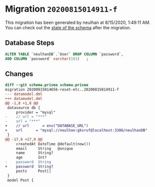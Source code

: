 # Migration `20200815014911-f`

This migration has been generated by neulhan at 8/15/2020, 1:49:11 AM.
You can check out the [state of the schema](./schema.prisma) after the migration.

## Database Steps

```sql
ALTER TABLE `neulhanDB`.`User` DROP COLUMN `password`,
ADD COLUMN `password` varchar(191)   ;
```

## Changes

```diff
diff --git schema.prisma schema.prisma
migration 20200815014656-reset-etc..20200815014911-f
--- datamodel.dml
+++ datamodel.dml
@@ -1,8 +1,8 @@
 datasource db {
     provider = "mysql"
-    // url = "***"
-    url = "***"
+    // url      = env("DATABASE_URL")
+    url      = "mysql://neulhan:gksruf@localhost:3306/neulhanDB"
 }
@@ -17,9 +17,9 @@
     createdAt DateTime @default(now())
     email     String   @unique
     name      String?
     age       Int?
-    password  String
+    password  String?
     posts     Post[]
 }
 model Post {
```


